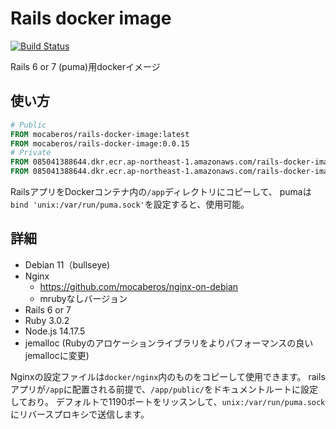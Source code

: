 # Rails docker image

[![Build Status](https://codebuild.ap-northeast-1.amazonaws.com/badges?uuid=eyJlbmNyeXB0ZWREYXRhIjoiVU8wSVhIckQ0VlJicXR5Yy9FSFdjRVUrbmNhUjNoVzBvSWZCd1d1REtHN0pFRGJyVFlMVmt2MjVva3VPQXkzcWNoMUpuWnFHa0lXQWNYclRtSTFGdDJBPSIsIml2UGFyYW1ldGVyU3BlYyI6InlGdnA3ZDJTM3loT2ozTmUiLCJtYXRlcmlhbFNldFNlcmlhbCI6MX0%3D&branch=master)](https://ap-northeast-1.console.aws.amazon.com/codesuite/codebuild/085041388644/projects/rails-docker-image)

Rails 6 or 7 (puma)用dockerイメージ

## 使い方
```dockerfile
# Public
FROM mocaberos/rails-docker-image:latest
FROM mocaberos/rails-docker-image:0.0.15
# Private
FROM 085041388644.dkr.ecr.ap-northeast-1.amazonaws.com/rails-docker-image:latest
FROM 085041388644.dkr.ecr.ap-northeast-1.amazonaws.com/rails-docker-image:0.0.15
```
RailsアプリをDockerコンテナ内の`/app`ディレクトリにコピーして、
pumaは`bind 'unix:/var/run/puma.sock'`を設定すると、使用可能。

## 詳細
- Debian 11（bullseye)
- Nginx
  - https://github.com/mocaberos/nginx-on-debian
  - mrubyなしバージョン
- Rails 6 or 7
- Ruby 3.0.2
- Node.js 14.17.5
- jemalloc (Rubyのアロケーションライブラリをよりパフォーマンスの良いjemallocに変更)

Nginxの設定ファイルは`docker/nginx`内のものをコピーして使用できます。
railsアプリが`/app`に配置される前提で、`/app/public/`をドキュメントルートに設定しており。
デフォルトで1190ポートをリッスンして、`unix:/var/run/puma.sock`にリバースプロキシで送信します。
